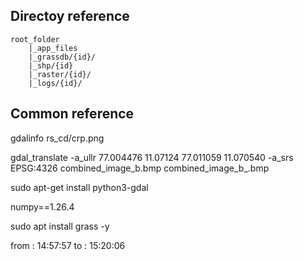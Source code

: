 ## Directoy reference
```
root_folder
    |_app_files
    |_grassdb/{id}/
    |_shp/{id}
    |_raster/{id}/
    |_logs/{id}/
```

## Common reference

gdalinfo rs_cd/crp.png

gdal_translate -a_ullr 77.004476 11.07124 77.011059 11.070540 -a_srs EPSG:4326 combined_image_b.bmp combined_image_b_.bmp

sudo apt-get install python3-gdal


numpy==1.26.4


sudo apt install grass -y


from : 14:57:57
to   : 15:20:06